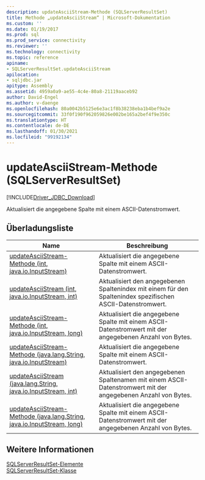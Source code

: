 ```yaml
---
description: updateAsciiStream-Methode (SQLServerResultSet)
title: Methode „updateAsciiStream“ | Microsoft-Dokumentation
ms.custom: ''
ms.date: 01/19/2017
ms.prod: sql
ms.prod_service: connectivity
ms.reviewer: ''
ms.technology: connectivity
ms.topic: reference
apiname:
- SQLServerResultSet.updateAsciiStream
apilocation:
- sqljdbc.jar
apitype: Assembly
ms.assetid: 4959a0a9-ae55-4c4e-80a8-21119aaceb92
author: David-Engel
ms.author: v-daenge
ms.openlocfilehash: 80a0042b5125e6e3ac1f8b38238eba1b4bef9a2e
ms.sourcegitcommit: 33f0f190f962059826e002be165a2bef4f9e350c
ms.translationtype: HT
ms.contentlocale: de-DE
ms.lasthandoff: 01/30/2021
ms.locfileid: "99192134"
---
```

# <a name="updateasciistream-method-sqlserverresultset"></a>updateAsciiStream-Methode (SQLServerResultSet)
[!INCLUDE[Driver_JDBC_Download](../../../includes/driver_jdbc_download.md)]

  Aktualisiert die angegebene Spalte mit einem ASCII-Datenstromwert.  
  
## <a name="overload-list"></a>Überladungsliste  
  
|Name|Beschreibung|  
|----------|-----------------|  
|[updateAsciiStream-Methode &#40;int, java.io.InputStream&#41;](../../../connect/jdbc/reference/updateasciistream-method-int-java-io-inputstream.md)|Aktualisiert die angegebene Spalte mit einem ASCII-Datenstromwert.|  
|[updateAsciiStream (int, java.io.InputStream, int)](../../../connect/jdbc/reference/updateasciistream-method-int-java-io-inputstream-int.md)|Aktualisiert den angegebenen Spaltenindex mit einem für den Spaltenindex spezifischen ASCII-Datenstromwert.|  
|[updateAsciiStream-Methode &#40;int, java.io.InputStream, long&#41;](../../../connect/jdbc/reference/updateasciistream-method-int-java-io-inputstream-long.md)|Aktualisiert die angegebene Spalte mit einem ASCII-Datenstromwert mit der angegebenen Anzahl von Bytes.|  
|[updateAsciiStream-Methode &#40;java.lang.String, java.io.InputStream&#41;](../../../connect/jdbc/reference/updateasciistream-method-java-lang-string-java-io-inputstream.md)|Aktualisiert die angegebene Spalte mit einem ASCII-Datenstromwert.|  
|[updateAsciiStream (java.lang.String, java.io.InputStream, int)](../../../connect/jdbc/reference/updateasciistream-method-java-lang-string-java-io-inputstream-int.md)|Aktualisiert den angegebenen Spaltenamen mit einem ASCII-Datenstromwert mit der angegebenen Anzahl von Bytes.|  
|[updateAsciiStream-Methode &#40;java.lang.String, java.io.InputStream, long&#41;](../../../connect/jdbc/reference/updateasciistream-method-java-lang-string-java-io-inputstream-long.md)|Aktualisiert die angegebene Spalte mit einem ASCII-Datenstromwert mit der angegebenen Anzahl von Bytes.|  
  
## <a name="see-also"></a>Weitere Informationen  
 [SQLServerResultSet-Elemente](../../../connect/jdbc/reference/sqlserverresultset-members.md)   
 [SQLServerResultSet-Klasse](../../../connect/jdbc/reference/sqlserverresultset-class.md)  
  
  
